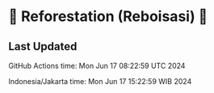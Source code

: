 
# 🌳 Reforestation (Reboisasi) 🌲

## Last Updated

GitHub Actions time: Mon Jun 17 08:22:59 UTC 2024

Indonesia/Jakarta time: Mon Jun 17 15:22:59 WIB 2024
